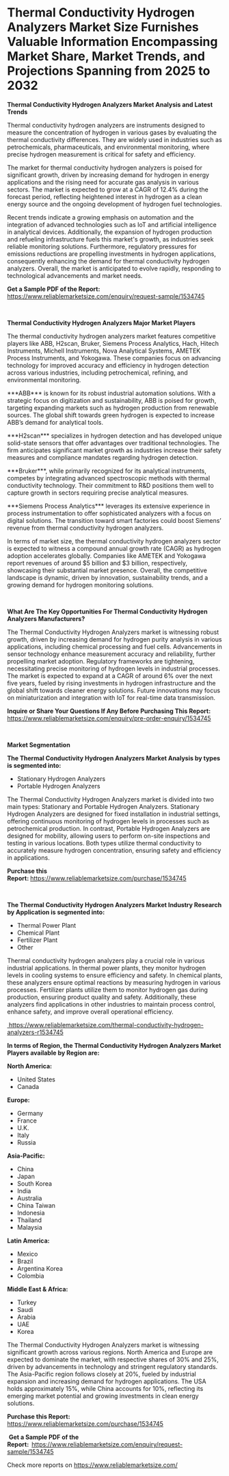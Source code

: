 <p><h1>Thermal Conductivity Hydrogen Analyzers Market Size Furnishes Valuable Information Encompassing Market Share, Market Trends, and Projections Spanning from 2025 to 2032</h1></p><p><strong>Thermal Conductivity Hydrogen Analyzers Market Analysis and Latest Trends</strong></p>
<p><p>Thermal conductivity hydrogen analyzers are instruments designed to measure the concentration of hydrogen in various gases by evaluating the thermal conductivity differences. They are widely used in industries such as petrochemicals, pharmaceuticals, and environmental monitoring, where precise hydrogen measurement is critical for safety and efficiency.</p><p>The market for thermal conductivity hydrogen analyzers is poised for significant growth, driven by increasing demand for hydrogen in energy applications and the rising need for accurate gas analysis in various sectors. The market is expected to grow at a CAGR of 12.4% during the forecast period, reflecting heightened interest in hydrogen as a clean energy source and the ongoing development of hydrogen fuel technologies.</p><p>Recent trends indicate a growing emphasis on automation and the integration of advanced technologies such as IoT and artificial intelligence in analytical devices. Additionally, the expansion of hydrogen production and refueling infrastructure fuels this market's growth, as industries seek reliable monitoring solutions. Furthermore, regulatory pressures for emissions reductions are propelling investments in hydrogen applications, consequently enhancing the demand for thermal conductivity hydrogen analyzers. Overall, the market is anticipated to evolve rapidly, responding to technological advancements and market needs.</p></p>
<p><strong>Get a Sample PDF of the Report:&nbsp;</strong> <a href="https://www.reliablemarketsize.com/enquiry/request-sample/1534745?utm_campaign=2316&utm_medium=2&utm_source=Github&utm_content=ia&utm_term=27022025&utm_id=thermal-conductivity-hydrogen-analyzers">https://www.reliablemarketsize.com/enquiry/request-sample/1534745</a></p>
<p>&nbsp;</p>
<p><strong>Thermal Conductivity Hydrogen Analyzers Major Market Players</strong></p>
<p><p>The thermal conductivity hydrogen analyzers market features competitive players like ABB, H2scan, Bruker, Siemens Process Analytics, Hach, Hitech Instruments, Michell Instruments, Nova Analytical Systems, AMETEK Process Instruments, and Yokogawa. These companies focus on advancing technology for improved accuracy and efficiency in hydrogen detection across various industries, including petrochemical, refining, and environmental monitoring.</p><p>***ABB*** is known for its robust industrial automation solutions. With a strategic focus on digitization and sustainability, ABB is poised for growth, targeting expanding markets such as hydrogen production from renewable sources. The global shift towards green hydrogen is expected to increase ABB’s demand for analytical tools.</p><p>***H2scan*** specializes in hydrogen detection and has developed unique solid-state sensors that offer advantages over traditional technologies. The firm anticipates significant market growth as industries increase their safety measures and compliance mandates regarding hydrogen detection.</p><p>***Bruker***, while primarily recognized for its analytical instruments, competes by integrating advanced spectroscopic methods with thermal conductivity technology. Their commitment to R&D positions them well to capture growth in sectors requiring precise analytical measures.</p><p>***Siemens Process Analytics*** leverages its extensive experience in process instrumentation to offer sophisticated analyzers with a focus on digital solutions. The transition toward smart factories could boost Siemens’ revenue from thermal conductivity hydrogen analyzers.</p><p>In terms of market size, the thermal conductivity hydrogen analyzers sector is expected to witness a compound annual growth rate (CAGR) as hydrogen adoption accelerates globally. Companies like AMETEK and Yokogawa report revenues of around $5 billion and $3 billion, respectively, showcasing their substantial market presence. Overall, the competitive landscape is dynamic, driven by innovation, sustainability trends, and a growing demand for hydrogen monitoring solutions.</p></p>
<p>&nbsp;</p>
<p><strong>What Are The Key Opportunities For Thermal Conductivity Hydrogen Analyzers Manufacturers?</strong></p>
<p><p>The Thermal Conductivity Hydrogen Analyzers market is witnessing robust growth, driven by increasing demand for hydrogen purity analysis in various applications, including chemical processing and fuel cells. Advancements in sensor technology enhance measurement accuracy and reliability, further propelling market adoption. Regulatory frameworks are tightening, necessitating precise monitoring of hydrogen levels in industrial processes. The market is expected to expand at a CAGR of around 6% over the next five years, fueled by rising investments in hydrogen infrastructure and the global shift towards cleaner energy solutions. Future innovations may focus on miniaturization and integration with IoT for real-time data transmission.</p></p>
<p><strong>Inquire or Share Your Questions If Any Before Purchasing This Report:</strong> <a href="https://www.reliablemarketsize.com/enquiry/pre-order-enquiry/1534745?utm_campaign=2316&utm_medium=2&utm_source=Github&utm_content=ia&utm_term=27022025&utm_id=thermal-conductivity-hydrogen-analyzers">https://www.reliablemarketsize.com/enquiry/pre-order-enquiry/1534745</a></p>
<p>&nbsp;</p>
<p><strong>Market Segmentation</strong></p>
<p><strong>The Thermal Conductivity Hydrogen Analyzers Market Analysis by types is segmented into:</strong></p>
<p><ul><li>Stationary Hydrogen Analyzers</li><li>Portable Hydrogen Analyzers</li></ul></p>
<p><p>The Thermal Conductivity Hydrogen Analyzers market is divided into two main types: Stationary and Portable Hydrogen Analyzers. Stationary Hydrogen Analyzers are designed for fixed installation in industrial settings, offering continuous monitoring of hydrogen levels in processes such as petrochemical production. In contrast, Portable Hydrogen Analyzers are designed for mobility, allowing users to perform on-site inspections and testing in various locations. Both types utilize thermal conductivity to accurately measure hydrogen concentration, ensuring safety and efficiency in applications.</p></p>
<p><strong>Purchase this Report:&nbsp;</strong><a href="https://www.reliablemarketsize.com/purchase/1534745?utm_campaign=2316&utm_medium=2&utm_source=Github&utm_content=ia&utm_term=27022025&utm_id=thermal-conductivity-hydrogen-analyzers">https://www.reliablemarketsize.com/purchase/1534745</a></p>
<p>&nbsp;</p>
<p><strong>The Thermal Conductivity Hydrogen Analyzers Market Industry Research by Application is segmented into:</strong></p>
<p><ul><li>Thermal Power Plant</li><li>Chemical Plant</li><li>Fertilizer Plant</li><li>Other</li></ul></p>
<p><p>Thermal conductivity hydrogen analyzers play a crucial role in various industrial applications. In thermal power plants, they monitor hydrogen levels in cooling systems to ensure efficiency and safety. In chemical plants, these analyzers ensure optimal reactions by measuring hydrogen in various processes. Fertilizer plants utilize them to monitor hydrogen gas during production, ensuring product quality and safety. Additionally, these analyzers find applications in other industries to maintain process control, enhance safety, and improve overall operational efficiency.</p></p>
<p><a href="https://www.reliablemarketsize.com/thermal-conductivity-hydrogen-analyzers-r1534745?utm_campaign=2316&utm_medium=2&utm_source=Github&utm_content=ia&utm_term=27022025&utm_id=thermal-conductivity-hydrogen-analyzers">&nbsp;https://www.reliablemarketsize.com/thermal-conductivity-hydrogen-analyzers-r1534745</a></p>
<p><strong>In terms of Region, the Thermal Conductivity Hydrogen Analyzers Market Players available by Region are:</strong></p>
<p>
    <p> <strong> North America: </strong>
        <ul>
            <li>United States</li>
            <li>Canada</li>
        </ul>
        </p> 
    <p> <strong> Europe: </strong>
        <ul>
            <li>Germany</li>
            <li>France</li>
            <li>U.K.</li>
            <li>Italy</li>
            <li>Russia</li>
        </ul>
        </p> 
    <p> <strong> Asia-Pacific: </strong>
        <ul>
            <li>China</li>
            <li>Japan</li>
            <li>South Korea</li>
            <li>India</li>
            <li>Australia</li>
            <li>China Taiwan</li>
            <li>Indonesia</li>
            <li>Thailand</li>
            <li>Malaysia</li>
        </ul>
        </p> 
    <p> <strong> Latin America: </strong>
        <ul>
            <li>Mexico</li>
            <li>Brazil</li>
            <li>Argentina Korea</li>
            <li>Colombia</li>
        </ul>
        </p> 
    <p> <strong> Middle East & Africa: </strong>
        <ul>
            <li>Turkey</li>
            <li>Saudi</li>
            <li>Arabia</li>
            <li>UAE</li>
            <li>Korea</li>
        </ul>
    </p>
    </p>
<p><p>The Thermal Conductivity Hydrogen Analyzers market is witnessing significant growth across various regions. North America and Europe are expected to dominate the market, with respective shares of 30% and 25%, driven by advancements in technology and stringent regulatory standards. The Asia-Pacific region follows closely at 20%, fueled by industrial expansion and increasing demand for hydrogen applications. The USA holds approximately 15%, while China accounts for 10%, reflecting its emerging market potential and growing investments in clean energy solutions.</p></p>
<p><strong>Purchase this Report: </strong><a href="https://www.reliablemarketsize.com/purchase/1534745?utm_campaign=2316&utm_medium=2&utm_source=Github&utm_content=ia&utm_term=27022025&utm_id=thermal-conductivity-hydrogen-analyzers">https://www.reliablemarketsize.com/purchase/1534745</a></p>
<p>&nbsp;<strong>Get a Sample PDF of the Report:&nbsp;&nbsp;</strong><a href="https://www.reliablemarketsize.com/enquiry/request-sample/1534745?utm_campaign=2316&utm_medium=2&utm_source=Github&utm_content=ia&utm_term=27022025&utm_id=thermal-conductivity-hydrogen-analyzers">https://www.reliablemarketsize.com/enquiry/request-sample/1534745</a></p>
<p><strong></strong></p>
<p>Check more reports on <a href="https://www.reliablemarketsize.com/?utm_campaign=2316&utm_medium=2&utm_source=Github&utm_content=ia&utm_term=27022025&utm_id=thermal-conductivity-hydrogen-analyzers">https://www.reliablemarketsize.com/</a></p>